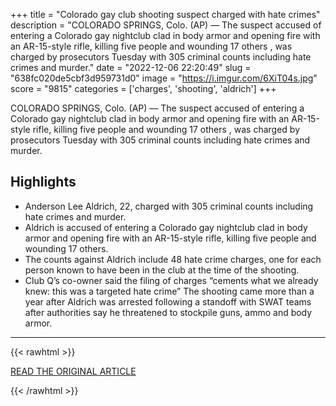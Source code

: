+++
title = "Colorado gay club shooting suspect charged with hate crimes"
description = "COLORADO SPRINGS, Colo. (AP) — The suspect accused of entering a Colorado gay nightclub clad in body armor and opening fire with an AR-15-style rifle, killing five people and wounding 17 others , was charged by prosecutors Tuesday with 305 criminal counts including hate crimes and murder."
date = "2022-12-06 22:20:49"
slug = "638fc020de5cbf3d959731d0"
image = "https://i.imgur.com/6XiT04s.jpg"
score = "9815"
categories = ['charges', 'shooting', 'aldrich']
+++

COLORADO SPRINGS, Colo. (AP) — The suspect accused of entering a Colorado gay nightclub clad in body armor and opening fire with an AR-15-style rifle, killing five people and wounding 17 others , was charged by prosecutors Tuesday with 305 criminal counts including hate crimes and murder.

## Highlights

- Anderson Lee Aldrich, 22, charged with 305 criminal counts including hate crimes and murder.
- Aldrich is accused of entering a Colorado gay nightclub clad in body armor and opening fire with an AR-15-style rifle, killing five people and wounding 17 others.
- The counts against Aldrich include 48 hate crime charges, one for each person known to have been in the club at the time of the shooting.
- Club Q’s co-owner said the filing of charges “cements what we already knew: this was a targeted hate crime” The shooting came more than a year after Aldrich was arrested following a standoff with SWAT teams after authorities say he threatened to stockpile guns, ammo and body armor.

---

{{< rawhtml >}}
  <p class="article-category">
    <a target="_blank" href="https://apnews.com/article/crime-shootings-colorado-hate-crimes-springs-b9be567920a55986c57af59535ac9f61">READ THE ORIGINAL ARTICLE</a>
  </p>
{{< /rawhtml >}}

